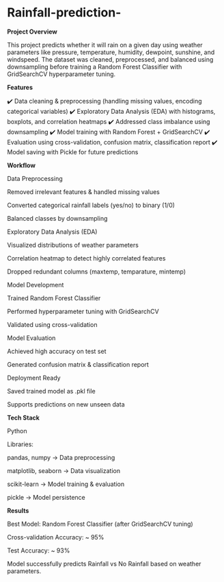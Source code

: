 # Rainfall-prediction-
**Project Overview**

This project predicts whether it will rain on a given day using weather parameters like pressure, temperature, humidity, dewpoint, sunshine, and windspeed.
The dataset was cleaned, preprocessed, and balanced using downsampling before training a Random Forest Classifier with GridSearchCV hyperparameter tuning.

**Features**

✔️ Data cleaning & preprocessing (handling missing values, encoding categorical variables)
✔️ Exploratory Data Analysis (EDA) with histograms, boxplots, and correlation heatmaps
✔️ Addressed class imbalance using downsampling
✔️ Model training with Random Forest + GridSearchCV
✔️ Evaluation using cross-validation, confusion matrix, classification report
✔️ Model saving with Pickle for future predictions

**Workflow**

Data Preprocessing

Removed irrelevant features & handled missing values

Converted categorical rainfall labels (yes/no) to binary (1/0)

Balanced classes by downsampling

Exploratory Data Analysis (EDA)

Visualized distributions of weather parameters

Correlation heatmap to detect highly correlated features

Dropped redundant columns (maxtemp, temparature, mintemp)

Model Development

Trained Random Forest Classifier

Performed hyperparameter tuning with GridSearchCV

Validated using cross-validation

Model Evaluation

Achieved high accuracy on test set

Generated confusion matrix & classification report

Deployment Ready

Saved trained model as .pkl file

Supports predictions on new unseen data

 **Tech Stack**

Python 

Libraries:

pandas, numpy → Data preprocessing

matplotlib, seaborn → Data visualization

scikit-learn → Model training & evaluation

pickle → Model persistence

**Results**

Best Model: Random Forest Classifier (after GridSearchCV tuning)

Cross-validation Accuracy: ~ 95%

Test Accuracy: ~ 93%

Model successfully predicts Rainfall vs No Rainfall based on weather parameters.
